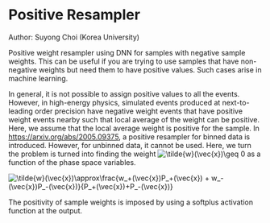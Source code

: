 # Positive Resampler
Author: Suyong Choi (Korea University)

Positive weight resampler using DNN for samples with negative sample weights. This can be useful if you are trying to use samples that have non-negative weights but need them to have positive values. Such cases arise in machine learning. 

In general, it is not possible to assign positive values to all the events. However, in high-energy physics, simulated events produced at next-to-leading order precision have negative weight events that have positive weight events nearby such that local average of the weight can be positive. Here, we assume that the local average weight is positive for the sample. In https://arxiv.org/abs/2005.09375, a positive resampler for binned data is introduced. However, for unbinned data, it cannot be used. Here, we turn the problem is turned into finding the weight <img src="https://latex.codecogs.com/svg.latex?\tilde{w}(\vec{x})\geq&space;0" title="\tilde{w}(\vec{x})\geq 0" /> as a function of the phase space variables.

<img src="https://latex.codecogs.com/svg.latex?\tilde{w}(\vec{x})\approx\frac{w_&plus;(\vec{x})P_&plus;(\vec{x})&space;&plus;&space;w_-(\vec{x})P_-(\vec{x})}{P_&plus;(\vec{x})&plus;P_-(\vec{x})}" title="\tilde{w}(\vec{x})\approx\frac{w_+(\vec{x})P_+(\vec{x}) + w_-(\vec{x})P_-(\vec{x})}{P_+(\vec{x})+P_-(\vec{x})}" />


The positivity of sample weights is imposed by using a softplus activation function at the output.
